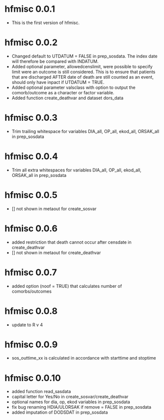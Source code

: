 # hfmisc 0.0.1

* This is the first version of hfmisc.

# hfmisc 0.0.2

* Changed default to UTDATUM = FALSE in prep_sosdata. The index date will 
therefore be compared with INDATUM. 
* Added optional parameter, allowedcenslimit, were possible to specify limit were 
an outcome is still considered. This is to ensure that patients
that are discharged AFTER date of death are still counted as an event, should
only have inpact if UTDATUM = TRUE.
* Added optional parameter valsclass with option to output the comorb/outcome as
a character or factor variable. 
* Added function create_deathvar and dataset dors_data

# hfmisc 0.0.3

* Trim trailing whitespace for variables DIA_all, OP_all, ekod_all, ORSAK_all in prep_sosdata

# hfmisc 0.0.4

* Trim all extra whitespaces for variables DIA_all, OP_all, ekod_all, ORSAK_all in prep_sosdata

# hfmisc 0.0.5

* [] not shown in metaout for create_sosvar

# hfmisc 0.0.6

* added restriction that death cannot occur after censdate in create_deathvar 
* [] not shown in metaout for create_deathvar

# hfmisc 0.0.7

* added option (noof = TRUE) that calculates number of comorbs/outcomes

# hfmisc 0.0.8

* update to R v 4

# hfmisc 0.0.9

* sos_outtime_xx is calculated in accordance with starttime and stoptime

# hfmisc 0.0.10

* added function read_sasdata
* capital letter for Yes/No in create_sosvar/create_deathvar
* optional names for dia, op, ekod variables in prep_sosdata
* fix bug renaming HDIA/ULORSAK if remove = FALSE in prep_sosdata
* added imputation of DODSDAT in prep_sosdata 
